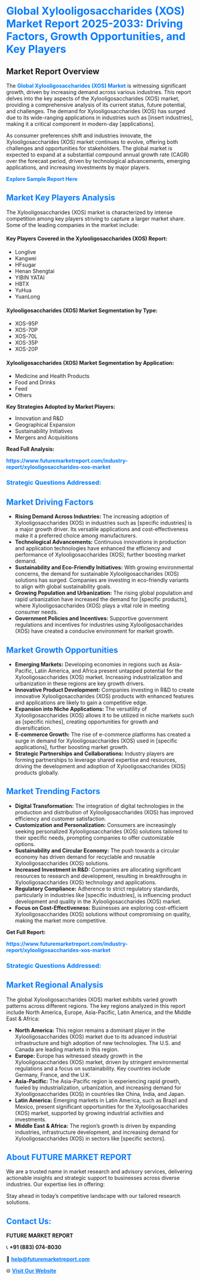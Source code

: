 <h1 style="color: #007BFF;">Global Xylooligosaccharides (XOS) Market Report 2025-2033: Driving Factors, Growth Opportunities, and Key Players</h1>

<section id="overview">
<h2>Market Report Overview</h2>
<p>The <a href="https://www.futuremarketreport.com/industry-report/xylooligosaccharides-xos-market" style="color: #007BFF; text-decoration: none;"><strong>Global Xylooligosaccharides (XOS) Market</strong></a> is witnessing significant growth, driven by increasing demand across various industries. This report delves into the key aspects of the Xylooligosaccharides (XOS) market, providing a comprehensive analysis of its current status, future potential, and challenges. The demand for Xylooligosaccharides (XOS) has surged due to its wide-ranging applications in industries such as [insert industries], making it a critical component in modern-day [applications].</p>
<p>As consumer preferences shift and industries innovate, the Xylooligosaccharides (XOS) market continues to evolve, offering both challenges and opportunities for stakeholders. The global market is expected to expand at a substantial compound annual growth rate (CAGR) over the forecast period, driven by technological advancements, emerging applications, and increasing investments by major players.</p>
</section>

<section id="overview">
<p><a href="https://www.futuremarketreport.com/request-sample/reportId=50494" style="color: #007BFF; text-decoration: none;"><strong>Explore Sample Report Here</strong></a></p>
</section>

<section id="key-players">
<h2 style="color: #007BFF;">Market Key Players Analysis</h2>
<p>The Xylooligosaccharides (XOS) market is characterized by intense competition among key players striving to capture a larger market share. Some of the leading companies in the market include:</p>
<h4>Key Players Covered in the Xylooligosaccharides (XOS) Report:</h4>
<ul><li>Longlive</li><li>Kangwei</li><li>HFsugar</li><li>Henan Shengtai</li><li>YIBIN YATAI</li><li>HBTX</li><li>YuHua</li><li>YuanLong</li></ul>
<h4>Xylooligosaccharides (XOS) Market Segmentation by Type:</h4>
<ul><li>XOS-95P</li><li>XOS-70P</li><li>XOS-70L</li><li>XOS-35P</li><li>XOS-20P</li></ul>

<h4>Xylooligosaccharides (XOS) Market Segmentation by Application:</h4>
<ul><li>Medicine and Health Products</li><li>Food and Drinks</li><li>Feed</li><li>Others</li></ul>
<p><strong>Key Strategies Adopted by Market Players:</strong></p>
<ul>
<li>Innovation and R&D</li>
<li>Geographical Expansion</li>
<li>Sustainability Initiatives</li>
<li>Mergers and Acquisitions</li>
</ul>
</section>

<section>
<p><strong>Read Full Analysis: </strong></p><a href="https://www.futuremarketreport.com/industry-report/xylooligosaccharides-xos-market" style="color: #007BFF; text-decoration: none;"><strong>https://www.futuremarketreport.com/industry-report/xylooligosaccharides-xos-market</strong></a>
<h3 style="color: #007BFF;">Strategic Questions Addressed:</h3>
</section>

<section id="driving-factors">
<h2 style="color: #007BFF;">Market Driving Factors</h2>
<ul>
<li><strong>Rising Demand Across Industries:</strong> The increasing adoption of Xylooligosaccharides (XOS) in industries such as [specific industries] is a major growth driver. Its versatile applications and cost-effectiveness make it a preferred choice among manufacturers.</li>
<li><strong>Technological Advancements:</strong> Continuous innovations in production and application technologies have enhanced the efficiency and performance of Xylooligosaccharides (XOS), further boosting market demand.</li>
<li><strong>Sustainability and Eco-Friendly Initiatives:</strong> With growing environmental concerns, the demand for sustainable Xylooligosaccharides (XOS) solutions has surged. Companies are investing in eco-friendly variants to align with global sustainability goals.</li>
<li><strong>Growing Population and Urbanization:</strong> The rising global population and rapid urbanization have increased the demand for [specific products], where Xylooligosaccharides (XOS) plays a vital role in meeting consumer needs.</li>
<li><strong>Government Policies and Incentives:</strong> Supportive government regulations and incentives for industries using Xylooligosaccharides (XOS) have created a conducive environment for market growth.</li>
</ul>
</section>

<section id="growth-opportunities">
<h2 style="color: #007BFF;">Market Growth Opportunities</h2>
<ul>
<li><strong>Emerging Markets:</strong> Developing economies in regions such as Asia-Pacific, Latin America, and Africa present untapped potential for the Xylooligosaccharides (XOS) market. Increasing industrialization and urbanization in these regions are key growth drivers.</li>
<li><strong>Innovative Product Development:</strong> Companies investing in R&D to create innovative Xylooligosaccharides (XOS) products with enhanced features and applications are likely to gain a competitive edge.</li>
<li><strong>Expansion into Niche Applications:</strong> The versatility of Xylooligosaccharides (XOS) allows it to be utilized in niche markets such as [specific niches], creating opportunities for growth and diversification.</li>
<li><strong>E-commerce Growth:</strong> The rise of e-commerce platforms has created a surge in demand for Xylooligosaccharides (XOS) used in [specific applications], further boosting market growth.</li>
<li><strong>Strategic Partnerships and Collaborations:</strong> Industry players are forming partnerships to leverage shared expertise and resources, driving the development and adoption of Xylooligosaccharides (XOS) products globally.</li>
</ul>
</section>

<section id="trending-factors">
<h2 style="color: #007BFF;">Market Trending Factors</h2>
<ul>
<li><strong>Digital Transformation:</strong> The integration of digital technologies in the production and distribution of Xylooligosaccharides (XOS) has improved efficiency and customer satisfaction.</li>
<li><strong>Customization and Personalization:</strong> Consumers are increasingly seeking personalized Xylooligosaccharides (XOS) solutions tailored to their specific needs, prompting companies to offer customizable options.</li>
<li><strong>Sustainability and Circular Economy:</strong> The push towards a circular economy has driven demand for recyclable and reusable Xylooligosaccharides (XOS) solutions.</li>
<li><strong>Increased Investment in R&D:</strong> Companies are allocating significant resources to research and development, resulting in breakthroughs in Xylooligosaccharides (XOS) technology and applications.</li>
<li><strong>Regulatory Compliance:</strong> Adherence to strict regulatory standards, particularly in industries like [specific industries], is influencing product development and quality in the Xylooligosaccharides (XOS) market.</li>
<li><strong>Focus on Cost-Effectiveness:</strong> Businesses are exploring cost-efficient Xylooligosaccharides (XOS) solutions without compromising on quality, making the market more competitive.</li>
</ul>
</section>

<section>
<p><strong>Get Full Report: </strong></p><a href="https://www.futuremarketreport.com/industry-report/xylooligosaccharides-xos-market" style="color: #007BFF; text-decoration: none;"><strong>https://www.futuremarketreport.com/industry-report/xylooligosaccharides-xos-market</strong></a>
<h3 style="color: #007BFF;">Strategic Questions Addressed:</h3>
</section>


<section id="regional-analysis">
<h2 style="color: #007BFF;">Market Regional Analysis</h2>
<p>The global Xylooligosaccharides (XOS) market exhibits varied growth patterns across different regions. The key regions analyzed in this report include North America, Europe, Asia-Pacific, Latin America, and the Middle East & Africa:</p>
<ul>
<li><strong>North America:</strong> This region remains a dominant player in the Xylooligosaccharides (XOS) market due to its advanced industrial infrastructure and high adoption of new technologies. The U.S. and Canada are leading markets in this region.</li>
<li><strong>Europe:</strong> Europe has witnessed steady growth in the Xylooligosaccharides (XOS) market, driven by stringent environmental regulations and a focus on sustainability. Key countries include Germany, France, and the U.K.</li>
<li><strong>Asia-Pacific:</strong> The Asia-Pacific region is experiencing rapid growth, fueled by industrialization, urbanization, and increasing demand for Xylooligosaccharides (XOS) in countries like China, India, and Japan.</li>
<li><strong>Latin America:</strong> Emerging markets in Latin America, such as Brazil and Mexico, present significant opportunities for the Xylooligosaccharides (XOS) market, supported by growing industrial activities and investments.</li>
<li><strong>Middle East & Africa:</strong> The region’s growth is driven by expanding industries, infrastructure development, and increasing demand for Xylooligosaccharides (XOS) in sectors like [specific sectors].</li>
</ul>
</section>

<footer>
<h2 style="color: #007BFF;">About FUTURE MARKET REPORT</h2>
<p>We are a trusted name in market research and advisory services, delivering actionable insights and strategic support to businesses across diverse industries. Our expertise lies in offering:</p>

<p>Stay ahead in today’s competitive landscape with our tailored research solutions.</p>

<h2 style="color: #007BFF;">Contact Us:</h2>
<p><strong>FUTURE MARKET REPORT</strong></p>
<p>📞 <strong>+91 (883) 074-8030</strong></p>
<p>📧 <strong><a href="mailto:help@futuremarketreport.com" style="color: #007BFF;">help@futuremarketreport.com</a></strong></p>
<p>🌐 <strong><a href="https://www.futuremarketreport.com/" style="color: #007BFF;">Visit Our Website</a></strong></p>
</footer>